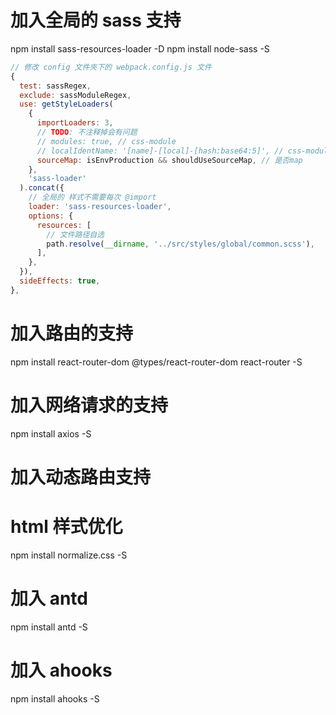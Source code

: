 # 加入全局的 sass 支持

npm install sass-resources-loader -D
npm install node-sass -S

```js
// 修改 config 文件夾下的 webpack.config.js 文件
{
  test: sassRegex,
  exclude: sassModuleRegex,
  use: getStyleLoaders(
    {
      importLoaders: 3,
      // TODO: 不注释掉会有问题
      // modules: true, // css-module
      // localIdentName: '[name]-[local]-[hash:base64:5]', // css-module hash
      sourceMap: isEnvProduction && shouldUseSourceMap, // 是否map
    },
    'sass-loader'
  ).concat({
    // 全局的 样式不需要每次 @import
    loader: 'sass-resources-loader',
    options: {
      resources: [
        // 文件路径自选
        path.resolve(__dirname, '../src/styles/global/common.scss'),
      ],
    },
  }),
  sideEffects: true,
},
```

# 加入路由的支持

npm install react-router-dom @types/react-router-dom react-router -S

# 加入网络请求的支持

npm install axios -S

# 加入动态路由支持

# html 样式优化

npm install normalize.css -S

# 加入 antd

npm install antd -S

# 加入 ahooks

npm install ahooks -S
